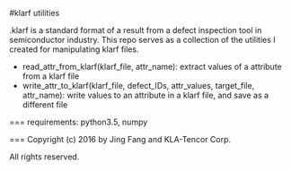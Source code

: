 #klarf utilities

.klarf is a standard format of a result from a defect inspection tool in semiconductor industry.
This repo serves as a collection of the utilities I created for manipulating klarf files.

- read_attr_from_klarf(klarf_file, attr_name): extract values of a attribute from a klarf file
- write_attr_to_klarf(klarf_file, defect_IDs, attr_values, target_file, attr_name): write values to an attribute in a klarf file, and save as a different file

===
requirements: python3.5, numpy

===
Copyright (c) 2016 by Jing Fang and KLA-Tencor Corp.

All rights reserved.
